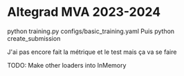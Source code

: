 # Altegrad MVA 2023-2024
python training.py configs/basic_training.yaml
Puis
python create_submission

J'ai pas encore fait la métrique et le test mais ça va se faire

TODO:
Make other loaders into InMemory